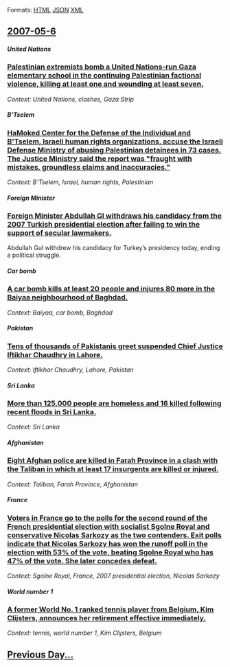 
Formats: [HTML](2007/05/6/index.html)  [JSON](2007/05/6/index.json)  [XML](2007/05/6/index.xml)  

## [2007-05-6](/news/2007/05/6/index.md)

##### United Nations
### [ Palestinian extremists bomb a United Nations-run Gaza elementary school in the continuing Palestinian factional violence, killing at least one and wounding at least seven. ](/news/2007/05/6/palestinian-extremists-bomb-a-united-nations-run-gaza-elementary-school-in-the-continuing-palestinian-factional-violence-killing-at-least.md)
_Context: United Nations, clashes, Gaza Strip_

##### B'Tselem
### [ HaMoked Center for the Defense of the Individual and B'Tselem, Israeli human rights organizations, accuse the Israeli Defense Ministry of abusing Palestinian detainees in 73 cases. The Justice Ministry said the report was "fraught with mistakes, groundless claims and inaccuracies." ](/news/2007/05/6/hamoked-center-for-the-defense-of-the-individual-and-b-tselem-israeli-human-rights-organizations-accuse-the-israeli-defense-ministry-of-a.md)
_Context: B'Tselem, Israel, human rights, Palestinian_

##### Foreign Minister
### [ Foreign Minister Abdullah Gl withdraws his candidacy from the 2007 Turkish presidential election after failing to win the support of secular lawmakers. ](/news/2007/05/6/foreign-minister-abdullah-gul-withdraws-his-candidacy-from-the-2007-turkish-presidential-election-after-failing-to-win-the-support-of-secul.md)
Abdullah Gul withdrew his candidacy for Turkey’s presidency today, ending a political struggle.

##### Car bomb
### [ A car bomb kills at least 20 people and injures 80 more in the Baiyaa neighbourhood of Baghdad. ](/news/2007/05/6/a-car-bomb-kills-at-least-20-people-and-injures-80-more-in-the-baiyaa-neighbourhood-of-baghdad.md)
_Context: Baiyaa, car bomb, Baghdad_

##### Pakistan
### [ Tens of thousands of Pakistanis greet suspended Chief Justice Iftikhar Chaudhry in Lahore. ](/news/2007/05/6/tens-of-thousands-of-pakistanis-greet-suspended-chief-justice-iftikhar-chaudhry-in-lahore.md)
_Context: Iftikhar Chaudhry, Lahore, Pakistan_

##### Sri Lanka
### [ More than 125,000 people are homeless and 16 killed following recent floods in Sri Lanka. ](/news/2007/05/6/more-than-125-000-people-are-homeless-and-16-killed-following-recent-floods-in-sri-lanka.md)
_Context: Sri Lanka_

##### Afghanistan
### [ Eight Afghan police are killed in Farah Province in a clash with the Taliban in which at least 17 insurgents are killed or injured. ](/news/2007/05/6/eight-afghan-police-are-killed-in-farah-province-in-a-clash-with-the-taliban-in-which-at-least-17-insurgents-are-killed-or-injured.md)
_Context: Taliban, Farah Province, Afghanistan_

##### France
### [ Voters in France go to the polls for the second round of the French presidential election with socialist Sgolne Royal and conservative Nicolas Sarkozy as the two contenders. Exit polls indicate that Nicolas Sarkozy has won the runoff poll in the election with 53% of the vote, beating Sgolne Royal who has 47% of the vote. She later concedes defeat. ](/news/2007/05/6/voters-in-france-go-to-the-polls-for-the-second-round-of-the-french-presidential-election-with-socialist-segolene-royal-and-conservative-ni.md)
_Context: Sgolne Royal, France, 2007 presidential election, Nicolas Sarkozy_

##### World number 1
### [ A former World No. 1 ranked tennis player from Belgium, Kim Clijsters, announces her retirement effective immediately. ](/news/2007/05/6/a-former-world-no-1-ranked-tennis-player-from-belgium-kim-clijsters-announces-her-retirement-effective-immediately.md)
_Context: tennis, world number 1, Kim Clijsters, Belgium_

## [Previous Day...](/news/2007/05/5/index.md)

